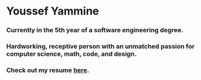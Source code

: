 # Youssef Yammine

### Currently in the 5th year of a software engineering degree.

### Hardworking, receptive person with an unmatched passion for computer science, math, code, and design.

### Check out my resume [here](https://lebenebou.github.io/Resume/YoussefYammine.pdf).